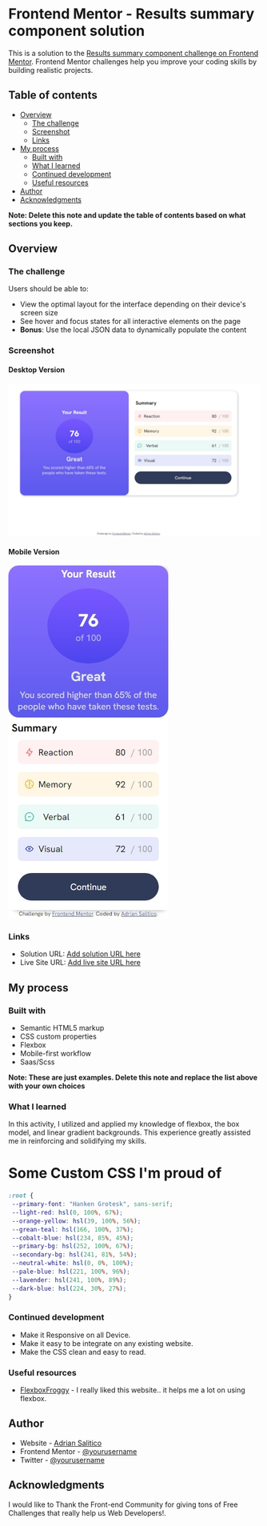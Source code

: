 # Frontend Mentor - Results summary component solution

This is a solution to the [Results summary component challenge on Frontend Mentor](https://www.frontendmentor.io/challenges/results-summary-component-CE_K6s0maV). Frontend Mentor challenges help you improve your coding skills by building realistic projects.

## Table of contents

- [Overview](#overview)
  - [The challenge](#the-challenge)
  - [Screenshot](#screenshot)
  - [Links](#links)
- [My process](#my-process)
  - [Built with](#built-with)
  - [What I learned](#what-i-learned)
  - [Continued development](#continued-development)
  - [Useful resources](#useful-resources)
- [Author](#author)
- [Acknowledgments](#acknowledgments)

**Note: Delete this note and update the table of contents based on what sections you keep.**

## Overview

### The challenge

Users should be able to:

- View the optimal layout for the interface depending on their device's screen size
- See hover and focus states for all interactive elements on the page
- **Bonus**: Use the local JSON data to dynamically populate the content

### Screenshot

#### Desktop Version

![](assets/images/result-summary.jpeg)

#### Mobile Version

![](assets/images/result-summary-mobile.jpeg)

### Links

- Solution URL: [Add solution URL here](https://your-solution-url.com)
- Live Site URL: [Add live site URL here](https://your-live-site-url.com)

## My process

### Built with

- Semantic HTML5 markup
- CSS custom properties
- Flexbox
- Mobile-first workflow
- Saas/Scss

**Note: These are just examples. Delete this note and replace the list above with your own choices**

### What I learned

In this activity, I utilized and applied my knowledge of flexbox, the box model, and linear gradient backgrounds. This experience greatly assisted me in reinforcing and solidifying my skills.

<h1>Some Custom CSS I'm proud of</h1>

```css
:root {
 --primary-font: "Hanken Grotesk", sans-serif;
 --light-red: hsl(0, 100%, 67%);
 --orange-yellow: hsl(39, 100%, 56%);
 --grean-teal: hsl(166, 100%, 37%);
 --cobalt-blue: hsl(234, 85%, 45%);
 --primary-bg: hsl(252, 100%, 67%);
 --secondary-bg: hsl(241, 81%, 54%);
 --neutral-white: hsl(0, 0%, 100%);
 --pale-blue: hsl(221, 100%, 96%);
 --lavender: hsl(241, 100%, 89%);
 --dark-blue: hsl(224, 30%, 27%);
}
```

### Continued development

- Make it Responsive on all Device.
- Make it easy to be integrate on any existing website.
- Make the CSS clean and easy to read.

### Useful resources

- [FlexboxFroggy](https://Flexboxfroggy.com) - I really liked this website.. it helps me a lot on using flexbox.

## Author

- Website - [Adrian Salitico](http://salproj.tech)
- Frontend Mentor - [@yourusername](https://www.frontendmentor.io/profile/frogerall)
- Twitter - [@yourusername](https://www.twitter.com/saliticoadrian)

## Acknowledgments

I would like to Thank the Front-end Community for giving tons of Free Challenges that really help us Web Developers!.
